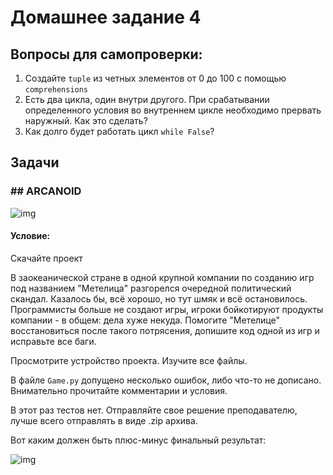 # Домашнее задание 4

## Вопросы для самопроверки:

1. Создайте `tuple` из четных элементов от 0 до 100 с помощью `comprehensions`
2. Есть два цикла, один внутри другого. При срабатывании определенного условия во внутреннем цикле необходимо прервать наружный. Как это сделать?
3. Как долго будет работать цикл `while False`?

## Задачи

### ## ARCANOID

![img](https://cdn.ebaumsworld.com/mediaFiles/picture/2559883/86701462.jpg)


#### Условие:

Скачайте проект

В заокеанической стране в одной крупной компании по созданию игр под названием "Метелица" разгорелся очередной политический скандал. Казалось бы, всё хорошо, но тут шмяк и всё остановилось. Программисты больше не создают игры, игроки бойкотируют продукты компании - в общем: дела хуже некуда. Помогите "Метелице" восстановиться после такого потрясения, допишите код одной из игр и исправьте все баги.

Просмотрите устройство проекта. Изучите все файлы. 

В файле `Game.py` допущено несколько ошибок, либо что-то не дописано. Внимательно прочитайте комментарии и условия.

В этот раз тестов нет. Отправляйте свое решение преподавателю, лучше всего отправлять в виде .zip архива.

Вот каким должен быть плюс-минус финальный результат:

![img](https://vk.com/doc60246997_610526819?hash=bbaccd1a70b3ebe283&dl=05f6efa771c8cd6db6&wnd=1&module=im)
